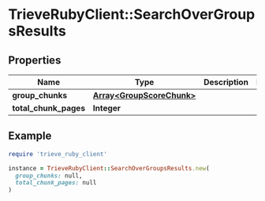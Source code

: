 # TrieveRubyClient::SearchOverGroupsResults

## Properties

| Name | Type | Description | Notes |
| ---- | ---- | ----------- | ----- |
| **group_chunks** | [**Array&lt;GroupScoreChunk&gt;**](GroupScoreChunk.md) |  |  |
| **total_chunk_pages** | **Integer** |  |  |

## Example

```ruby
require 'trieve_ruby_client'

instance = TrieveRubyClient::SearchOverGroupsResults.new(
  group_chunks: null,
  total_chunk_pages: null
)
```

